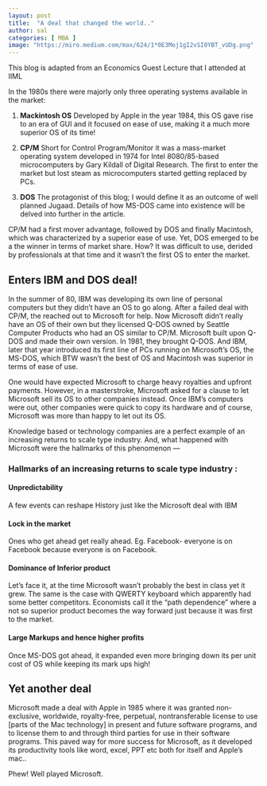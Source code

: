 ```yaml
---
layout: post
title:  "A deal that changed the world.."
author: sal
categories: [ MBA ]
image: "https://miro.medium.com/max/624/1*0E3Moj1gI2vSI0YBT_vUDg.png"
---
```

This blog is adapted from an Economics Guest Lecture that I attended at IIML 

In the 1980s there were majorly only three operating systems available in the market:

1) **Mackintosh OS**
	Developed by Apple in the year 1984, this OS gave rise to an era of GUI and it focused on ease of use, making it a much more superior OS of its time!

2) **CP/M** 
	Short for Control Program/Monitor it was a mass-market operating system developed in 1974 for Intel 8080/85-based microcomputers by Gary Kildall of Digital Research. The first to enter the market but lost steam as microcomputers started getting replaced by PCs.

3) **DOS** 
	The protagonist of this blog; I would define it as an outcome of well planned Jugaad. Details of how MS-DOS came into existence will be delved into further in the article.

CP/M had a first mover advantage, followed by DOS and finally Macintosh, which was characterized by a superior ease of use. Yet, DOS emerged to be a the winner in terms of market share. How? It was difficult to use, derided by professionals at that time and it wasn’t the first OS to enter the market.

## **Enters IBM and DOS deal!**

In the summer of 80, IBM was developing its own line of personal computers but they didn’t have an OS to go along. After a failed deal with CP/M, the reached out to Microsoft for help. Now Microsoft didn’t really have an OS of their own but they licensed Q-DOS owned by Seattle Computer Products who had an OS similar to CP/M. Microsoft built upon Q-DOS and made their own version. In 1981, they brought Q-DOS. And IBM, later that year introduced its first line of PCs running on Microsoft’s OS, the MS-DOS, which BTW wasn’t the best of OS and Macintosh was superior in terms of ease of use.

One would have expected Microsoft to charge heavy royalties and upfront payments. However, in a masterstroke, Microsoft asked for a clause to let Microsoft sell its OS to other companies instead. Once IBM’s computers were out, other companies were quick to copy its hardware and of course, Microsoft was more than happy to let out its OS.

Knowledge based or technology companies are a perfect example of an increasing returns to scale type industry. And, what happened with Microsoft were the hallmarks of this phenomenon —

### **Hallmarks of an increasing returns to scale type industry :**

#### **Unpredictability**
A few events can reshape History just like the Microsoft deal with IBM

#### **Lock in the market**
Ones who get ahead get really ahead. Eg. Facebook- everyone is on Facebook because everyone is on Facebook.

#### **Dominance of Inferior product**
Let’s face it, at the time Microsoft wasn’t probably the best in class yet it grew. The same is the case with QWERTY keyboard which apparently had some better competitors. Economists call it the “path dependence” where a not so superior product becomes the way forward just because it was first to the market.

#### **Large Markups and hence higher profits**
Once MS-DOS got ahead, it expanded even more bringing down its per unit cost of OS while keeping its mark ups high!

## **Yet another deal**

Microsoft made a deal with Apple in 1985 where it was granted non-exclusive, worldwide, royalty-free, perpetual, nontransferable license to use [parts of the Mac technology] in present and future software programs, and to license them to and through third parties for use in their software programs. This paved way for more success for Microsoft, as it developed its productivity tools like word, excel, PPT etc both for itself and Apple’s mac..

Phew! Well played Microsoft.
